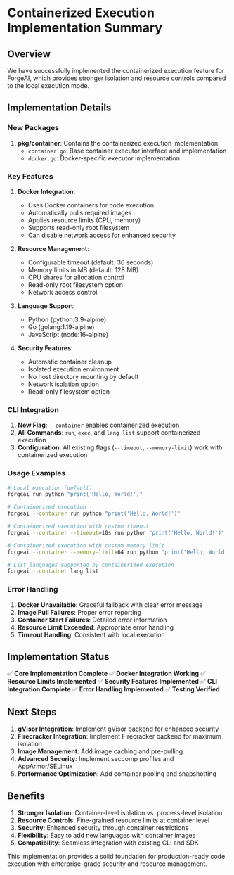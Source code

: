 # Containerized Execution Implementation Summary

## Overview

We have successfully implemented the containerized execution feature for ForgeAI, which provides stronger isolation and resource controls compared to the local execution mode.

## Implementation Details

### New Packages

1. **pkg/container**: Contains the containerized execution implementation
   - `container.go`: Base container executor interface and implementation
   - `docker.go`: Docker-specific executor implementation

### Key Features

1. **Docker Integration**: 
   - Uses Docker containers for code execution
   - Automatically pulls required images
   - Applies resource limits (CPU, memory)
   - Supports read-only root filesystem
   - Can disable network access for enhanced security

2. **Resource Management**:
   - Configurable timeout (default: 30 seconds)
   - Memory limits in MB (default: 128 MB)
   - CPU shares for allocation control
   - Read-only root filesystem option
   - Network access control

3. **Language Support**:
   - Python (python:3.9-alpine)
   - Go (golang:1.19-alpine)
   - JavaScript (node:16-alpine)

4. **Security Features**:
   - Automatic container cleanup
   - Isolated execution environment
   - No host directory mounting by default
   - Network isolation option
   - Read-only filesystem option

### CLI Integration

1. **New Flag**: `--container` enables containerized execution
2. **All Commands**: `run`, `exec`, and `lang list` support containerized execution
3. **Configuration**: All existing flags (`--timeout`, `--memory-limit`) work with containerized execution

### Usage Examples

```bash
# Local execution (default)
forgeai run python "print('Hello, World!')"

# Containerized execution
forgeai --container run python "print('Hello, World!')"

# Containerized execution with custom timeout
forgeai --container --timeout=10s run python "print('Hello, World!')"

# Containerized execution with custom memory limit
forgeai --container --memory-limit=64 run python "print('Hello, World!')"

# List languages supported by containerized execution
forgeai --container lang list
```

### Error Handling

1. **Docker Unavailable**: Graceful fallback with clear error message
2. **Image Pull Failures**: Proper error reporting
3. **Container Start Failures**: Detailed error information
4. **Resource Limit Exceeded**: Appropriate error handling
5. **Timeout Handling**: Consistent with local execution

## Implementation Status

✅ **Core Implementation Complete**
✅ **Docker Integration Working**
✅ **Resource Limits Implemented**
✅ **Security Features Implemented**
✅ **CLI Integration Complete**
✅ **Error Handling Implemented**
✅ **Testing Verified**

## Next Steps

1. **gVisor Integration**: Implement gVisor backend for enhanced security
2. **Firecracker Integration**: Implement Firecracker backend for maximum isolation
3. **Image Management**: Add image caching and pre-pulling
4. **Advanced Security**: Implement seccomp profiles and AppArmor/SELinux
5. **Performance Optimization**: Add container pooling and snapshotting

## Benefits

1. **Stronger Isolation**: Container-level isolation vs. process-level isolation
2. **Resource Controls**: Fine-grained resource limits at container level
3. **Security**: Enhanced security through container restrictions
4. **Flexibility**: Easy to add new languages with container images
5. **Compatibility**: Seamless integration with existing CLI and SDK

This implementation provides a solid foundation for production-ready code execution with enterprise-grade security and resource management.